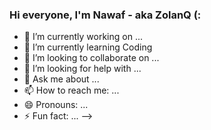 ### Hi everyone, I'm Nawaf - aka ZolanQ (:

- 🔭 I’m currently working on ...
- 🌱 I’m currently learning Coding 
- 👯 I’m looking to collaborate on ...
- 🤔 I’m looking for help with ...
- 💬 Ask me about ...
- 📫 How to reach me: ...
- 😄 Pronouns: ...
- ⚡ Fun fact: ...
-->
